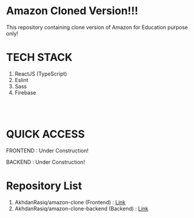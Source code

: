 # Amazon Cloned Version!!!

This repository containing clone version of Amazon for Education purpose only!

# TECH STACK

1. ReactJS (TypeScript)
2. Eslint
3. Sass
4. Firebase

<br />
<br />

# QUICK ACCESS

FRONTEND : Under Construction!

BACKEND  : Under Construction!

# Repository List

1. AkhdanRasiq/amazon-clone (Frontend) : [Link](https://github.com/AkhdanRasiq/amazon-clone)
2. AkhdanRasiq/amazon-clone-backend (Backend) : [Link](https://github.com/AkhdanRasiq/amazon-clone-backend)
